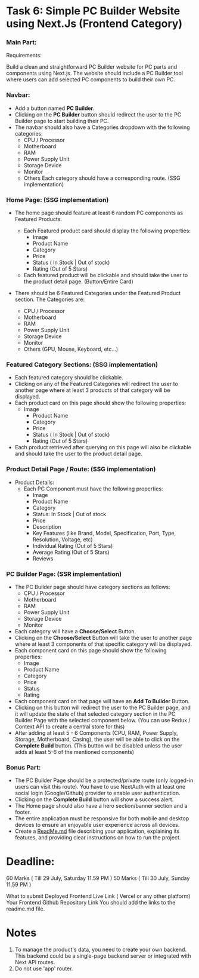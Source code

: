 # Task 6: Simple PC Builder Website using Next.Js (Frontend Category)

### Main Part:

Requirements:

Build a clean and straightforward PC Builder website for PC parts and components using Next.js. The website should include a PC Builder tool where users can add selected PC components to build their own PC.

### Navbar:

- Add a button named **PC Builder**.
- Clicking on the **PC Builder** button should redirect the user to the PC Builder page to start building their PC.
- The navbar should also have a Categories dropdown with the following categories:
  - CPU / Processor
  - Motherboard
  - RAM
  - Power Supply Unit
  - Storage Device
  - Monitor
  - Others
  Each category should have a corresponding route. (SSG implementation)

### Home Page: (SSG implementation)

- The home page should feature at least 6 random PC components as Featured Products.

  - Each Featured product card should display the following properties:
    - Image
    - Product Name
    - Category
    - Price
    - Status ( In Stock | Out of stock)
    - Rating (Out of 5 Stars)
  - Each featured product will be clickable and should take the user to the product detail page. (Button/Entire Card)

- There should be 6 Featured Categories under the Featured Product section. The Categories are:
  - CPU / Processor
  - Motherboard
  - RAM
  - Power Supply Unit
  - Storage Device
  - Monitor
  - Others (GPU, Mouse, Keyboard, etc…)

### Featured Category Sections: (SSG implementation)

- Each featured category should be clickable.
- Clicking on any of the Featured Categories will redirect the user to another page where at least 3 products of that category will be displayed.
- Each product card on this page should show the following properties:
  - Image
    - Product Name
    - Category
    - Price
    - Status ( In Stock | Out of stock)
    - Rating (Out of 5 Stars)
- Each product retrieved after querying on this page will also be clickable and should take the user to the product detail page.

### Product Detail Page / Route: (SSG implementation)

- Product Details:
  - Each PC Component must have the following properties:
    - Image
    - Product Name
    - Category
    - Status: In Stock | Out of stock
    - Price
    - Description
    - Key Features (like Brand, Model, Specification, Port, Type, Resolution, Voltage, etc)
    - Individual Rating (Out of 5 Stars)
    - Average Rating (Out of 5 Stars)
    - Reviews

### PC Builder Page: (SSR implementation)

- The PC Builder page should have category sections as follows:
  - CPU / Processor
  - Motherboard
  - RAM
  - Power Supply Unit
  - Storage Device
  - Monitor
- Each category will have a **Choose/Select** Button.
- Clicking on the **Choose/Select** Button will take the user to another page where at least 3 components of that specific category will be displayed.
- Each component card on this page should show the following properties:
  - Image
  - Product Name
  - Category
  - Price
  - Status
  - Rating
- Each component card on that page will have an **Add To Builder** Button.
- Clicking on this button will redirect the user to the PC Builder page, and it will update the state of that selected category section in the PC Builder Page with the selected component below. (You can use Redux / Context API to create a central store for this)
- After adding at least 5 - 6 Components (CPU, RAM, Power Supply, Storage, Motherboard, Casing), the user will be able to click on the **Complete Build** button. (This button will be disabled unless the user adds at least 5-6 of the mentioned components)

### Bonus Part:

- The PC Builder Page should be a protected/private route (only logged-in users can visit this route). You have to use NextAuth with at least one social login (Google/Github) provider to enable user authentication.
- Clicking on the **Complete Build** button will show a success alert.
- The Home page should also have a hero section/banner section and a footer.
- The entire application must be responsive for both mobile and desktop devices to ensure an enjoyable user experience across all devices.
- Create a [ReadMe.md](http://ReadMe.md) file describing your application, explaining its features, and providing clear instructions on how to run the project.

# Deadline:

60 Marks ( Till 29 July, Saturday 11.59 PM )
50 Marks ( Till 30 July, Sunday 11.59 PM )

What to submit
Deployed Frontend Live Link ( Vercel or any other platform)
Your Frontend Github Repository Link
You should add the links to the readme.md file.

# Notes

1. To manage the product's data, you need to create your own backend. This backend could be a single-page backend server or integrated with Next API routes.
2. Do not use 'app' router.
